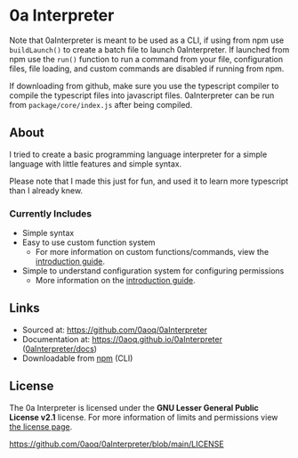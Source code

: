 # 0a Interpreter

Note that 0aInterpreter is meant to be used as a CLI, if using from npm use `buildLaunch()` to create a batch file to launch 0aInterpreter.
If launched from npm use the `run()` function to run a command from your file, configuration files, file loading, and custom commands are disabled if running from npm.

If downloading from github, make sure you use the typescript compiler to compile the typescript files into javascript files. 0aInterpreter can be run from `package/core/index.js` after being compiled.

## About

I tried to create a basic programming language interpreter for a simple language with little features and simple syntax.

Please note that I made this just for fun, and used it to learn more typescript than I already knew.

### Currently Includes

- Simple syntax
- Easy to use custom function system
    - For more information on custom functions/commands, view the [introduction guide](https://0aoq.github.io/0aInterpreter/?md/guides/customs.md).
- Simple to understand configuration system for configuring permissions
    - More information on the [introduction guide](https://0aoq.github.io/0aInterpreter/?md/config/introduction.md).

## Links

- Sourced at: https://github.com/0aoq/0aInterpreter
- Documentation at: https://0aoq.github.io/0aInterpreter ([0aInterpreter/docs](https://github.com/0aoq/0aInterpreter/tree/main/docs))
- Downloadable from [npm](https://www.npmjs.com/package/0ainterpreter) (CLI)

## License

The 0a Interpreter is licensed under the **GNU Lesser General Public License v2.1** license.
For more information of limits and permissions view [the license page](https://www.gnu.org/licenses/old-licenses/lgpl-2.1.html).

https://github.com/0aoq/0aInterpreter/blob/main/LICENSE

